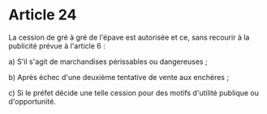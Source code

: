 # Article 24

La cession de gré à gré de l'épave est autorisée et ce, sans recourir à la publicité prévue à l'article 6 :

a) S'il s'agit de marchandises périssables ou dangereuses ;

b) Après échec d'une deuxième tentative de vente aux enchères ;

c) Si le préfet décide une telle cession pour des motifs d'utilité publique ou d'opportunité.
